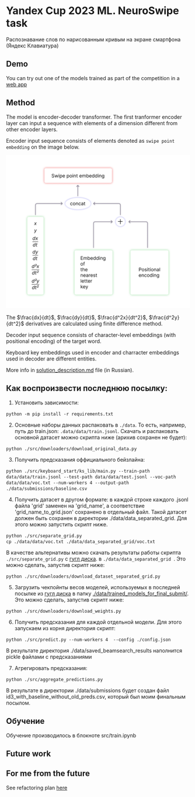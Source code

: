 # Yandex Cup 2023 ML. NeuroSwipe task

Распознавание слов по&nbsp;нарисованным кривым на&nbsp;экране смартфона (Яндекс Клавиатура)

## Demo

You can try out one of the models trained as part of the competition in a [web app](https://proshiang.pythonanywhere.com/)


## Method

The model is encoder-decoder transformer.
The first tranformer encoder layer can input a sequence with elements of a dimension different from other encoder layers.

Encoder input sequence consists of elements denoted as `swipe point embedding` on the image below.

![Here should be an image of encoder_input_sequence_element](./REAME_materials/encoder_input_sequence_element.png)

The $\frac{dx}{dt}$, $\frac{dy}{dt}$, $\frac{d^2x}{dt^2}$, $\frac{d^2y}{dt^2}$ derivatives are calculated using finite difference method.

Decoder input sequence consists of character-level embeddings (with positional encoding) of the target word.

Keyboard key embeddings used in encoder and charracter embeddings used in decoder are different entities.

More info in [solution_description.md](solution_description.md) file (in Russian).


## Как воспроизвести последнюю посылку:

1. Установить зависимости:

```shell
python -m pip install -r requirements.txt
```

2. Основные наборы данных распаковать в `./data`. То есть, например, путь до train.json: `.data/data/train.jsonl`. Скачать и распаковать основной датасет можно скрипта ниже (арихив сохранен не будет):

```shell
python ./src/downloaders/download_original_data.py
```

3. Получить предсказания оффициального бейзлайна:

```shell
python ./src/keyboard_start/ks_lib/main.py --train-path data/data/train.jsonl --test-path data/data/test.jsonl --voc-path data/data/voc.txt --num-workers 4 --output-path ./data/submissions/baseline.csv
```

4. Получить датасет в другом формате: в каждой строке каждого .jsonl файла 'grid' заменен на 'grid_name', а соответствие 'grid_name_to_grid.json' сохранено в отдельный файл. Такой датасет должен быть сохранен в директории ./data/data_separated_grid. Для этого можно запустить скрипт ниже. 

```shell
python ./src/separate_grid.py
cp ./data/data/voc.txt ./data/data_separated_grid/voc.txt
```

В качестве альтернативы можно скачать результаты работы скрипта `./src/separate_grid.py` c [гугл диска](https://drive.google.com/drive/folders/1rRBUKUC0D6eZBJqT9qKs5fKQLl-gboej?usp=sharing). в `./data/data_separated_grid `. Это можно сделать, запустив скрипт ниже:

```shell
python ./src/downloaders/download_dataset_separated_grid.py
```

5. Загрузить чекпойнты весов моделей, используемых в последней посылке из [гугл диска](https://drive.google.com/drive/folders/1-iFPYCcRYy-tEu14Ry6xU6SMMf3eCjn6?usp=sharing) в папку [./data/trained_models_for_final_submit/](./data/trained_models_for_final_submit/). Это можно сделать, запустив скрипт ниже:

```shell
python ./src/downloaders/download_weights.py
```

6. Получить предсказания для каждой отдельной модели. Для этого запускаем из корня директория скрипт:

```shell
python ./src/predict.py --num-workers 4  --config ./config.json
```

В результате директория ./data/saved_beamsearch_results наполнится pickle файлами с предсказаниями

7. Агрегировать предсказания:

```shell
python ./src/aggregate_predictions.py
```

В результате в директории ./data/submissions будет создан файл id3_with_baseline_without_old_preds.csv, который был моим финальным посылом.


## Обучение
Обучение производилось в блокноте src/train.ipynb

<!-- Перед побучением необходимо очистить тренировочный датасет -->

## Future work

## For me from the future
See refactoring plan [here](./Refactoring_plan.md)